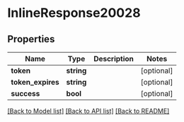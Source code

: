 # InlineResponse20028

## Properties
Name | Type | Description | Notes
------------ | ------------- | ------------- | -------------
**token** | **string** |  | [optional] 
**token_expires** | **string** |  | [optional] 
**success** | **bool** |  | [optional] 

[[Back to Model list]](../../README.md#documentation-for-models) [[Back to API list]](../../README.md#documentation-for-api-endpoints) [[Back to README]](../../README.md)

